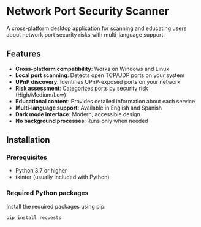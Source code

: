 # Network Port Security Scanner

A cross-platform desktop application for scanning and educating users about network port security risks with multi-language support.

## Features

- **Cross-platform compatibility**: Works on Windows and Linux
- **Local port scanning**: Detects open TCP/UDP ports on your system
- **UPnP discovery**: Identifies UPnP-exposed ports on your network
- **Risk assessment**: Categorizes ports by security risk (High/Medium/Low)
- **Educational content**: Provides detailed information about each service
- **Multi-language support**: Available in English and Spanish
- **Dark mode interface**: Modern, accessible design
- **No background processes**: Runs only when needed

## Installation

### Prerequisites

- Python 3.7 or higher
- tkinter (usually included with Python)

### Required Python packages

Install the required packages using pip:

```bash
pip install requests
